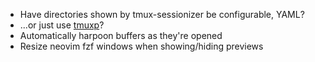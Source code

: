 * Have directories shown by tmux-sessionizer be configurable, YAML?
* ...or just use [tmuxp](https://tmuxp.git-pull.com/about.html)?
* Automatically harpoon buffers as they're opened
* Resize neovim fzf windows when showing/hiding previews
